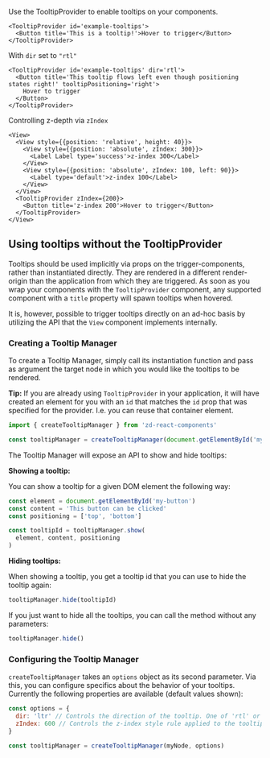 Use the TooltipProvider to enable tooltips on your components.

```
<TooltipProvider id='example-tooltips'>
  <Button title='This is a tooltip!'>Hover to trigger</Button>
</TooltipProvider>
```

With `dir` set to `"rtl"`

```
<TooltipProvider id='example-tooltips' dir='rtl'>
  <Button title='This tooltip flows left even though positioning states right!' tooltipPositioning='right'>
    Hover to trigger
  </Button>
</TooltipProvider>
```

Controlling z-depth via `zIndex`

```
<View>
  <View style={{position: 'relative', height: 40}}>
    <View style={{position: 'absolute', zIndex: 300}}>
      <Label Label type='success'>z-index 300</Label>
    </View>
    <View style={{position: 'absolute', zIndex: 100, left: 90}}>
      <Label type='default'>z-index 100</Label>
    </View>
  </View>
  <TooltipProvider zIndex={200}>
    <Button title='z-index 200'>Hover to trigger</Button>
  </TooltipProvider>
</View>
```

## Using tooltips without the TooltipProvider

Tooltips should be used implicitly via props on the trigger-components, rather
than instantiated directly. They are rendered in a different render-origin than
the application from which they are triggered. As soon as you wrap your
components with the `TooltipProvider` component, any supported component with a
`title` property will spawn tooltips when hovered.

It is, however, possible to trigger tooltips directly on an ad-hoc basis by
utilizing the API that the `View` component implements internally.

### Creating a Tooltip Manager

To create a Tooltip Manager, simply call its instantiation function and pass as
argument the target node in which you would like the tooltips to be rendered.

**Tip:** If you are already using `TooltipProvider` in your application, it will
have created an element for you with an `id` that matches the `id` prop that was
specified for the provider. I.e. you can reuse that container element.

```javascript
import { createTooltipManager } from 'zd-react-components'

const tooltipManager = createTooltipManager(document.getElementById('my-tooltips'))
```

The Tooltip Manager will expose an API to show and hide tooltips:

**Showing a tooltip:**

You can show a tooltip for a given DOM element the following way:

```javascript
const element = document.getElementById('my-button')
const content = 'This button can be clicked'
const positioning = ['top', 'bottom']

const tooltipId = tooltipManager.show(
  element, content, positioning
)
```

**Hiding tooltips:**

When showing a tooltip, you get a tooltip id that you can use to hide the
tooltip again:

```javascript
tooltipManager.hide(tooltipId)
```

If you just want to hide all the tooltips, you can call the method without any
parameters:

```javascript
tooltipManager.hide()
```

### Configuring the Tooltip Manager

`createTooltipManager` takes an `options` object as its second parameter.
Via this, you can configure specifics about the behavior of your tooltips.
Currently the following properties are available (default values shown):

```javascript
const options = {
  dir: 'ltr' // Controls the direction of the tooltip. One of 'rtl' or 'ltr'.
  zIndex: 600 // Controls the z-index style rule applied to the tooltip container.
}

const tooltipManager = createTooltipManager(myNode, options)
```
